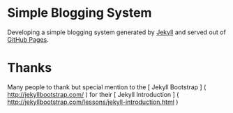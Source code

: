 # Simple Blogging System


Developing a simple blogging system generated by [Jekyll](http://jekyllrb.com/) 
and served out of [GitHub Pages](http://pages.github.com/).





# Thanks

Many people to thank but special mention to the [ Jekyll Bootstrap ] ( http://jekyllbootstrap.com/ ) for their 
[ Jekyll Introduction ] ( http://jekyllbootstrap.com/lessons/jekyll-introduction.html )








